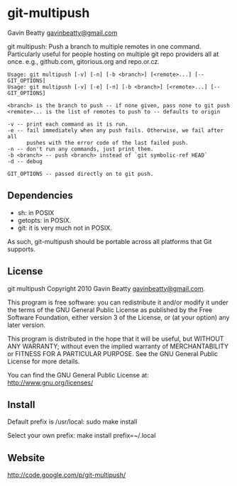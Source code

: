 git-multipush
=============
Gavin Beatty <gavinbeatty@gmail.com>

git multipush: Push a branch to multiple remotes in one command. Particularly
useful for people hosting on multiple git repo providers all at once.
e.g., github.com, gitorious.org and repo.or.cz.

    Usage: git multipush [-v] [-n] [-b <branch>] [<remote>...] [-- GIT_OPTIONS]
    Usage: git multipush [-v] [-e] [-n] [-b <branch>] [<remote>...] [-- GIT_OPTIONS]
    
    <branch> is the branch to push -- if none given, pass none to git push
    <remote>... is the list of remotes to push to -- defaults to origin
    
    -v -- print each command as it is run.
    -e -- fail immediately when any push fails. Otherwise, we fail after all
          pushes with the error code of the last failed push.
    -n -- don't run any commands, just print them.
    -b <branch> -- push <branch> instead of `git symbolic-ref HEAD`
    -d -- debug
    
    GIT_OPTIONS -- passed directly on to git push.


Dependencies
------------

* sh: in POSIX
* getopts: in POSIX.
* git: it is very much not in POSIX.

As such, git-multipush should be portable across all platforms that Git supports.


License
-------

git multipush Copyright 2010 Gavin Beatty <gavinbeatty@gmail.com>.

This program is free software: you can redistribute it and/or modify
it under the terms of the GNU General Public License as published by
the Free Software Foundation, either version 3 of the License, or (at
your option) any later version.

This program is distributed in the hope that it will be useful,
but WITHOUT ANY WARRANTY; without even the implied warranty of
MERCHANTABILITY or FITNESS FOR A PARTICULAR PURPOSE.  See the
GNU General Public License for more details.

You can find the GNU General Public License at:
http://www.gnu.org/licenses/


Install
-------
Default prefix is /usr/local:
    sudo make install

Select your own prefix:
    make install prefix=~/.local


Website
-------
http://code.google.com/p/git-multipush/

